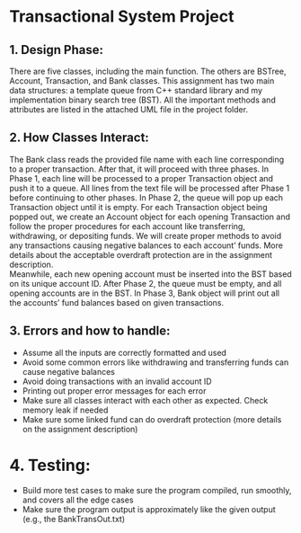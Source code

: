 # Transactional System Project

## 1. Design Phase:
There are five classes, including the main function. The others are BSTree, Account, Transaction, and Bank classes. This assignment has two main data structures: a template queue from C++ standard library and my implementation binary search tree (BST). All the important methods and attributes are listed in the attached UML file in the project folder.
## 2. How Classes Interact:
  The Bank class reads the provided file name with each line corresponding to a proper transaction. After that, it will proceed with three phases. In Phase 1, each line will be processed to a proper Transaction object and push it to a queue. All lines from the text file will be processed after Phase 1 before continuing to other phases. In Phase 2, the queue will pop up each Transaction object until it is empty. For each 
Transaction object being popped out, we create an Account object for each opening Transaction and follow the proper procedures for each account like transferring, withdrawing, or depositing funds. We will create proper methods to avoid any transactions causing negative balances to each account’ funds. More details about the acceptable overdraft protection are in the assignment description.  
  Meanwhile, each new opening account must be inserted into the BST based on its unique account ID. After Phase 2, the queue must be empty, and all opening accounts are in the BST. In Phase 3, Bank object will print out all the accounts’ fund balances based on given transactions.  
## 3. Errors and how to handle: 
* Assume all the inputs are correctly formatted and used 
*	Avoid some common errors like withdrawing and transferring funds can cause negative balances 
*	Avoid doing transactions with an invalid account ID 
*	Printing out proper error messages for each error 
*	Make sure all classes interact with each other as expected. Check memory leak if needed 
*	Make sure some linked fund can do overdraft protection (more details on the assignment description) 
# 4. Testing: 
*	Build more test cases to make sure the program compiled, run smoothly, and covers all the edge cases 
*	Make sure the program output is approximately like the given output (e.g., the BankTransOut.txt) 
